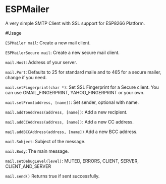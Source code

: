 # ESPMailer
A very simple SMTP Client with SSL support for ESP8266 Platform.

#Usage

`ESPMailer mail`: Create a new mail client.

`ESPMailerSecure mail`: Create a new secure mail client.

`mail.Host`: Address of your server.

`mail.Port`: Defaults to 25 for standard maile and to 465 for a secure mailer, change if you need.

`mail.setFingerprint(char *)`: Set SSL Fingerprint for a Secure client. You can use GMAIL_FINGERPRINT, YAHOO_FINGERPRINT or your own.

`mail.setFrom(address, [name])`: Set sender, optional with name.

`mail.addToAddress(address, [name])`: Add a new recipient. 

`mail.addCCAddress(address, [name])`: Add a new CC address.

`mail.addBCCAddress(address, [name])` Add a new BCC address.

`mail.Subject`: Subject of the message.

`mail.Body`: The main message.

`mail.setDebugLevel(level)`: MUTED, ERRORS, CLIENT, SERVER, CLIENT_AND_SERVER

`mail.send()` Returns true if sent successfully.
